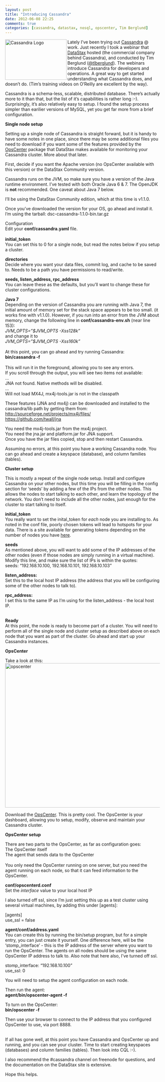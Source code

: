 ```yaml
---
layout: post
title: "Introducing Cassandra"
date: 2012-06-08 22:25
comments: true
categories: [cassandra, datastax, nosql, opscenter, Tim Berglund]
---
```

<p><img align="left" alt="Cassandra Logo" height="131" src="http://dl.dropbox.com/u/7133191/cassandra200.jpg-323ea7227766a48a.jpeg" width="200"/></p>

<p>Lately I&#8217;ve been trying out <a href="http://cassandra.apache.org/" 
title="Cassandra" target="_blank">Cassandra</a> @ work. Just recently I took a 
webinar that <a href="http://www.datastax.com/" title="DataStax" 
target="_blank">DataStax</a> hosted (the commercial company behind Cassandra), 
and conducted by Tim Berglund (<a href="https://twitter.com/#!/tlberglund" 
title="twitter" target="_blank">@tlberglund</a>). The webinars introduce 
Cassandra for developers and operations. A great way to get started 
understanding what Cassandra does, and doesn&#8217;t do. (Tim&#8217;s 
training videos on O&#8217;Reilly are excellent by the way).</p> 

<p>Cassandra is a schema-less, scalable, distributed database. There&#8217;s
actually more to it than that, but the list of it&#8217;s capabilities is rather
long :-). Surprisingly, it&#8217;s also relatively easy to setup. I found the
setup process simpler than earilier versions of MySQL, yet you get far more from
a brief configuration.</p>

<p><strong>Single node setup</strong></p>

<p>Setting up a single node of Cassandra is straight forward, but it is handy to
have some notes in one place, since there may be some additional files you need
to download if you want some of the features provided by the <a
href="http://www.datastax.com/products/opscenter" title="OpsCenter"
target="_blank">OpsCenter</a> package that DataStax makes available for
monitoring your Cassandra cluster. More about that later.</p>

<p>First, decide if you want the Apache version (no OpsCenter available with
this version) or the DataStax Community version. </p>

<p>Cassandra runs on the JVM, so make sure you have a version of the Java
runtime environment. I&#8217;ve tested with both Oracle Java 6 &amp; 7. The
OpenJDK is <strong>not</strong> recommended. One caveat about Java 7 below.</p>

<p>I&#8217;ll be using the DataStax Community edition, which at this time is
v1.1.0.</p>

<p>Once you&#8217;ve downloaded the version for your OS, go ahead and install
it. I&#8217;m using the tarball: dsc-cassandra-1.1.0-bin.tar.gz </p>

<p><span>Configuration</span><br/>Edit your <strong>conf/cassandra.yaml</strong>
file.<br/><br/><strong>initial_token</strong><br/>You can set this to 0 for a
single node, but read the notes below if you setup a cluster. </p>

<p><strong>directories</strong><br/>Decide where you want your data files,
commit log, and cache to be saved to. Needs to be a path you have permissions to
read/write. </p>

<p><strong>seeds, listen_address, rpc_address</strong><br/>You can leave these
as the defaults, but you&#8217;ll want to change these for cluster
configurations.</p>

<p><strong>Java 7</strong><br/>Depending on the version of Cassandra you are
running with Java 7, the initial amount of memory set for the stack space
appears to be too small. (it works fine with v1.1.0). However, if you run into
an error from the JVM about memory, change the following line in
<strong>conf/cassandra-env.sh</strong> (near line
153):<br/><em>JVM_OPTS=&#8221;$JVM_OPTS -Xss128k&#8221;</em> <br/>and change it
to<br/><em>JVM_OPTS=&#8221;$JVM_OPTS -Xss160k&#8221; <br/></em><br/>At this
point, you can go ahead and try running Cassandra:<br/><strong>bin/cassandra
-f</strong> <br/><br/>This will run it in the foreground, allowing you to see
any errors. <br/>If you scroll through the output, you will see two items not
available:<br/>&#8230;<br/>JNA not found. Native methods will be
disabled.<br/>&#8230;<br/>Will not load MX4J, mx4j-tools.jar is not in the
classpath </p>

<p>These features (JNA and mx4j) can be downloaded and installed to the
cassandra/lib path by getting them from:<br/><a
href="http://sourceforge.net/projects/mx4j/files/" target="_blank"><a
href="http://sourceforge.net/projects/mx4j/files/"
target="_blank">http://sourceforge.net/projects/mx4j/files/</a><br/></a><a
href="https://github.com/twall/jna" target="_blank"><a
href="https://github.com/twall/jna"
target="_blank">https://github.com/twall/jna</a></a> </p>

<p>You need the mx4j-tools.jar from the mx4j project.<br/>You need the jna.jar
and platform.jar for JNA support.<br/>Once you have the jar files copied, stop
and then restart Cassandra.</p>

<p>Assuming no errors, at this point you have a working Cassandra node. You can
go ahead and create a keyspace (database), and column families (tables).</p>

<p><strong>Cluster setup</strong></p>

<p>This is mostly a repeat of the single node setup. Install and configure
Cassandra on your other nodes, but this time you will be filling in the config
section for &#8216;seeds&#8217; by adding a few of the IPs from the other nodes.
This allows the nodes to start talking to each other, and learn the topology of
the network. You don&#8217;t need to include all the other nodes, just enough
for the cluster to start talking to itself.</p>

<p><strong>initial_token</strong><br/>You really want to set the inital_token
for <em>each</em> node you are installing to. As noted in the conf file, poorly
chosen tokens will lead to hotspots for your data. There is a site available for
generating tokens depending on the number of nodes you have <a
href="http://rickbranson.com/tokenguy.html" title="Token Guy"
target="_blank">here</a>.</p>

<p><strong>seeds</strong><br/>As mentioned above, you will want to add some of
the IP addresses of the other nodes (even if those nodes are simply running in a
virtual machine). Modify this line, and make sure the list of IPs is within the
quotes:<br/>seeds: &#8220;192.168.10.100, 192.168.10.101,
192.168.10.103&#8221;</p>

<p><strong>listen_address:</strong><br/>Set this to the local host IP address
(the address that you will be configuring some of the other nodes to talk
to).</p>

<p><strong>rpc_address:</strong><br/>I set this to the same IP as I&#8217;m
using for the listen_address - the local host IP. </p>

<p><br/><strong>Ready</strong><br/>At this point, the node is ready to become
part of a cluster. You will need to perform all of the single node and cluster
setup as described above on each node that you want as part of the cluster. Go
ahead and start up your Cassandra instances.</p>
<p><strong>OpsCenter</strong></p>
<p>Take a look at this:<img alt="opscenter" height="468"
src="http://www.datastax.com/wp-content/uploads/2012/04/opsc-multi-cluster.jpg"
width="900"/></p>
<p>Download the <a href="http://www.datastax.com/products/opscenter"
title="OpsCenter" target="_blank">OpsCenter</a>. This is pretty cool. The
OpsCenter is your dashboard, allowing you to setup, modify, observe and maintain
your Cassandra cluster.</p>

<p><strong>OpsCenter setup</strong></p>

<p>There are two parts to the OpsCenter, as far as configuration goes:<br/>The
OpsCenter itself<br/>The agent that sends data to the OpsCenter<br/><br/>You
only need the OpsCenter running on one server, but you need the agent running on
each node, so that it can feed information to the OpsCenter.</p>

<p><strong>conf/opscenterd.conf</strong><br/>Set the <em>interface</em> value to
your local host IP</p>

<p>I also turned off ssl, since I&#8217;m just setting this up as a test cluster
using several virtual machines, by adding this under [agents]:</p>

<p>[agents]<br/>use_ssl = false </p>
<p><strong>agent/conf/address.yaml</strong><br/>You can create this by running
the bin/setup program, but for a simple entry, you can just create it yourself.
One difference here, will be the &#8216;stomp_interface&#8217; - this is the IP
address of the server where you want to run the OpsCenter. The agents on all
nodes should be using the same OpsCenter IP address to talk to. Also note that
here also, I&#8217;ve turned off ssl.</p>

<p>stomp_interface: &#8220;192.168.10.100&#8221;<br/>use_ssl: 0</p>

<p>You will need to setup the agent configuration on each node.</p>

<p>Then run the agent:<br/><strong>agent/bin/opscenter-agent -f</strong></p>

<p>To turn on the OpsCenter:<br/><strong>bin/opscenter -f</strong></p>

<p>Then use your browser to connect to the IP address that you configured
OpsCenter to use, via port 8888.</p>

<p><br/>If all has gone well, at this point you have Cassandra and OpsCenter up
and running, and you can see your cluster. Time to start creating keyspaces
(databases) and column families (tables). Then look into CQL :-).</p>

<p>I also recommend the #cassandra channel on freenode for questions, and the
documentation on the DataStax site is extensive.</p>

<p>Hope this helps.</p>

